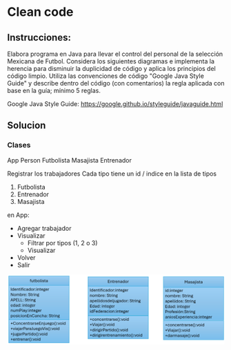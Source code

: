 # Clean code

## Instrucciones:

Elabora programa en Java para llevar el control del personal de la selección Mexicana de Futbol. Considera los siguientes diagramas e implementa la herencia para disminuir la duplicidad de código y aplica los principios del código limpio. Utiliza las convenciones de código "Google Java Style Guide" y describe dentro del código (con comentarios) la regla aplicada con base en la guía; mínimo 5 reglas.

Google Java Style Guide: https://google.github.io/styleguide/javaguide.html

## Solucion

### Clases

App
Person
Futbolista
Masajista
Entrenador

Registrar los trabajadores
Cada tipo tiene un id / indice en la lista de tipos

1. Futbolista
2. Entrenador
3. Masajista

en App:
- Agregar trabajador
- Visualizar
    - Filtrar por tipos (1, 2 o 3)
    - Visualizar
- Volver
- Salir

![alt text](image.png)